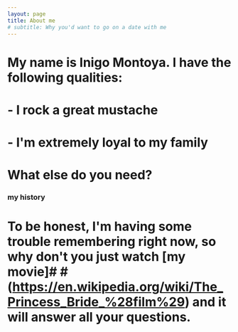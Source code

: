 ```yaml
---
layout: page
title: About me
# subtitle: Why you'd want to go on a date with me
---
```


# My name is Inigo Montoya. I have the following qualities:

# - I rock a great mustache
# - I'm extremely loyal to my family

# What else do you need?

### my history

# To be honest, I'm having some trouble remembering right now, so why don't you just watch [my movie]# #(https://en.wikipedia.org/wiki/The_Princess_Bride_%28film%29) and it will answer **all** your questions.
#
